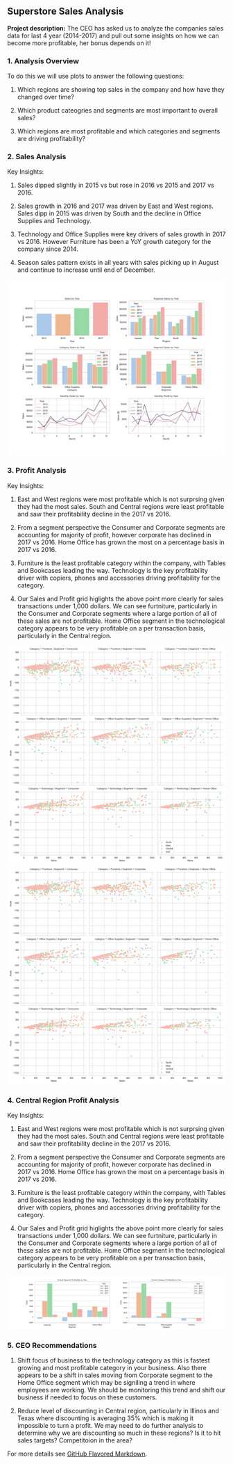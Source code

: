 ## Superstore Sales Analysis

**Project description:** The CEO has asked us to analyze the companies sales data for last 4 year (2014-2017) and pull out some insights on how we can become more profitable, her bonus depends on it!

### 1. Analysis Overview

To do this we will use plots to answer the following questions:

1. Which regions are showing top sales in the company and how have they changed over time?

2. Which product cateogries and segments are most important to overall sales?

3. Which regions are most profitable and which categories and segments are driving profitability? 

### 2. Sales Analysis

Key Insights:

1. Sales dipped slightly in 2015 vs but rose in 2016 vs 2015 and 2017 vs 2016.

2. Sales growth in 2016 and 2017 was driven by East and West regions. Sales dipp in 2015 was driven by South and the decline in Office Supplies and Technology.

3. Technology and Office Supplies were key drivers of sales growth in 2017 vs 2016. However Furniture has been a YoY growth category for the company since 2014.

4. Season sales pattern exists in all years with sales picking up in August and continue to increase until end of December.
<img src="images/superstore_sales_plots.png"/>

### 3. Profit Analysis

Key Insights:

1. East and West regions were most profitable which is not surprsing given they had the most sales. South and Central regions were least profitable and saw their profitability decline in the 2017 vs 2016.

2. From a segment perspective the Consumer and Corporate segments are accounting for majority of profit, however corporate has declined in 2017 vs 2016. Home Office has grown the most on a percentage basis in 2017 vs 2016.

3. Furniture is the least profitable category within the company, with Tables and Bookcases leading the way. Technology is the key profitability driver with copiers, phones and accessories driving profitability for the category.

4. Our Sales and Profit grid higlights the above point more clearly for sales transactions under 1,000 dollars. We can see furtniture, particularly in the Consumer and Corporate segments where a large portion of all of these sales are not profitable. Home Office segment in the technological category appears to be very profitable on a per transaction basis, particularly in the Central region.

<img src="images/superstore_profit_plots.png"/>
<img src="images/superstore_profit_pair_plots.png"/>

### 4. Central Region Profit Analysis

Key Insights:

1. East and West regions were most profitable which is not surprsing given they had the most sales. South and Central regions were least profitable and saw their profitability decline in the 2017 vs 2016.

2. From a segment perspective the Consumer and Corporate segments are accounting for majority of profit, however corporate has declined in 2017 vs 2016. Home Office has grown the most on a percentage basis in 2017 vs 2016.

3. Furniture is the least profitable category within the company, with Tables and Bookcases leading the way. Technology is the key profitability driver with copiers, phones and accessories driving profitability for the category.

4. Our Sales and Profit grid higlights the above point more clearly for sales transactions under 1,000 dollars. We can see furtniture, particularly in the Consumer and Corporate segments where a large portion of all of these sales are not profitable. Home Office segment in the technological category appears to be very profitable on a per transaction basis, particularly in the Central region.

<img src="images/superstore_central_profit_plots.png"/>

### 5. CEO Recommendations

1. Shift focus of business to the technology category as this is fastest growing and most profitable category in your business. Also there appears to be a shift in sales moving from Corporate segment to the Home Office segment which may be signiling a trend in where employees are working. We should be monitoring this trend and shift our business if needed to focus on these customers.

2. Reduce level of discounting in Central region, particularly in Illinos and Texas where discounting is averaging 35% which is making it impossible to turn a profit. We may need to do further analysis to determine why we are discounting so much in these regions? Is it to hit sales targets? Competitoion in the area?  

For more details see [GitHub Flavored Markdown](https://guides.github.com/features/mastering-markdown/).
